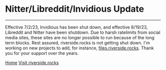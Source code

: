 Nitter/Libreddit/Invidious Update
=================================

* * *

Effective 7/2/23, Invidious has been shut down, and effective 8/19/23, Libreddit and Nitter have been shutdown. Due to harsh ratelimits from social media sites, these sites are no longer possible to run because of the long term blocks. Rest assured, riverside.rocks is not getting shut down. I'm working on new projects to add, for instance, [files.riverside.rocks](https://files.riverside.rocks/). Thank you for your support over the years.

[Home](https://inv.riverside.rocks/) [Visit riverside.rocks](https://riverside.rocks/)